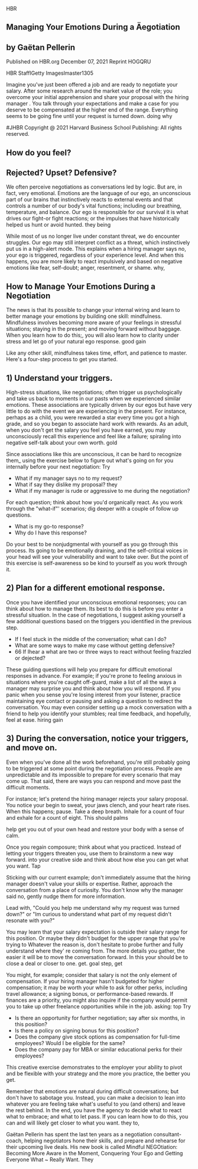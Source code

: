 HBR

## Managing Your Emotions During a Äegotiation

## by Gaëtan Pellerin

Published on HBR.org December 07, 2021 Reprint HOGQRU

<!-- image -->

HBR StaffIGetty Imageslmaster1305

Imagine you've just been offered a job and are ready to negotiate your salary. After some research around the market value of the role; you overcome your initial apprehension and share your proposal with the hiring manager . You talk through your expectations and make a case for you deserve to be compensated at the higher end of the range. Everything seems to be going fine until your request is turned down. doing why

#JHBR   Copyright @ 2021 Harvard Business School Publishing: All rights reserved.

## How do you feel?

## Rejected? Upset? Defensive?

We often perceive negotiations as conversations led by logic. But are, in fact, very emotional. Emotions are the language of our ego, an unconscious part of our brains that instinctively reacts to external events and that controls a number of our body's vital functions; including our breathing, temperature, and balance. Our ego is responsible for our survival it is what drives our fight-or fight reactions; or the impulses that have historically helped us hunt or avoid hunted. they being

While most of us no longer live under constant threat, we do encounter struggles. Our ego may still interpret conflict as a threat, which instinctively put us in a high-alert mode. This explains when a hiring manager says no, your ego is triggered, regardless of your experience level. And when this happens, you are more likely to react impulsively and based on negative emotions like fear, self-doubt; anger, resentment, or shame. why,

## How to Manage Your Emotions During a Negotiation

The news is that its possible to change your internal wiring and learn to better manage your emotions by building one skill: mindfulness. Mindfulness involves becoming more aware of your feelings in stressful situations; staying in the present; and moving forward without baggage. When you learn how to do this;, you will also learn how to clarity under stress and let go of your natural ego response. good gain

Like any other skill, mindfulness takes time, effort, and patience to master. Here's a four-step process to get you started.

## 1) Understand your triggers.

High-stress situations, like negotiations; often trigger us psychologically and take us back to moments in our pasts when we experienced similar emotions. These associations are typically driven by our egos but have very little to do with the event we are experiencing in the present. For instance, perhaps as a child, you were rewarded a star every time you got a high grade, and so you began to associate hard work with rewards. As an adult, when you don't get the salary you feel you have earned, you may unconsciously recall this experience and feel like a failure; spiraling into negative self-talk about your own worth. gold

Since associations like this are unconscious, it can be hard to recognize them\_ using the exercise below to figure out what's going on for you internally before your next negotiation: Try

- What if my manager says no to my request?
- What if say they dislike my proposal? they
- What if my manager is rude or aggressive to me during the negotiation?

For each question; think about how you'd organically react. As you work through the "what-if"' scenarios; dig deeper with a couple of follow up questions.

- What is my go-to response?
- Why do I have this response?

Do your best to be nonjudgmental with yourself as you go through this process. Its going to be emotionally draining, and the self-critical voices in your head will see your vulnerability and want to take over. But the point of this exercise is self-awareness so be kind to yourself as you work through it.

## 2) Plan for a different emotional response.

Once you have identified your unconscious emotional responses; you can think about how to manage them. Its best to do this is before you enter a stressful situation. In the case of negotiations, I suggest asking yourself a few additional questions based on the triggers you identified in the previous step.

- If I feel stuck in the middle of the conversation; what can I do?
- What are some ways to make my case without getting defensive?
- 66 If Ihear a what are two or three ways to react without feeling frazzled or dejected?

These guiding questions will help you prepare for difficult emotional responses in advance. For example; if you're prone to feeling anxious in situations where you're caught off-guard, make a list of all the ways a manager may surprise you and think about how you will respond. If you panic when you sense you're losing interest from your listener, practice maintaining eye contact or pausing and asking a question to redirect the conversation. You may even consider setting up a mock conversation with a friend to help you identify your stumbles; real time feedback, and hopefully, feel at ease. hiring gain

## 3) During the conversation, notice your triggers, and move on.

Even when you've done all the work beforehand, you're still probably going to be triggered at some point during the negotiation process. People are unpredictable and its impossible to prepare for every scenario that may come up. That said, there are ways you can respond and move past the difficult moments.

For instance; let's pretend the hiring manager rejects your salary proposal. You notice your begin to sweat, your jaws clench, and your heart rate rises. When this happens; pause. Take a deep breath. Inhale for a count of four and exhale for a count of eight. This should palms

help get you out of your own head and restore your body with a sense of calm.

Once you regain composure; think about what you practiced. Instead of letting your triggers threaten you, use them to brainstorm a new way forward. into your creative side and think about how else you can get what you want. Tap

Sticking with our current example; don't immediately assume that the hiring manager doesn't value your skills or expertise. Rather, approach the conversation from a place of curiosity. You don't know why the manager said no, gently nudge them for more information.

Lead with, "Could you help me understand why my request was turned down?" or "Im curious to understand what part of my request didn't resonate with you?"

You may learn that your salary expectation is outside their salary range for this position. Or maybe they didn't budget for the upper range that you're trying to Whatever the reason is, don't hesitate to probe further and fully understand where they' re coming from. The more details you gather, the easier it will be to move the conversation forward. In this your should be to close a deal or closer to one. get. goal step, get

You might, for example; consider that salary is not the only element of compensation. If your hiring manager hasn't budgeted for higher compensation; it may be worth your while to ask for other perks, including travel allowance; a signing bonus, or performance-based rewards. If finances are a priority, you might also inquire if the company would permit you to take up other freelance opportunities while in the job. asking: top Try

- Is there an opportunity for further negotiation; say after six months, in this position?
- Is there a policy on signing bonus for this position?
- Does the company give stock options as compensation for full-time employees? Would I be eligible for the same?
- Does the company pay for MBA or similar educational perks for their employees?

This creative exercise demonstrates to the employer your ability to pivot and be flexible with your strategy and the more you practice, the better you get.

Remember that emotions are natural during difficult conversations; but don't have to sabotage you. Instead, you can make a decision to lean into whatever you are feeling take what's useful to you (and others) and leave the rest behind. In the end, you have the agency to decide what to react what to embrace; and what to let pass. If you can learn how to do this, you can and will likely get closer to what you want. they to,

<!-- image -->

Gaëtan Pellerin has spent the last ten years as a negotiation consultant-coach, helping negotiators hone their skills, and prepare and rehearse for their upcoming live deals. His new book is called Mindful NEGOtiation: Becoming More Aware in the Moment, Conquering Your Ego and Getting Everyone What ~ Really Want. They